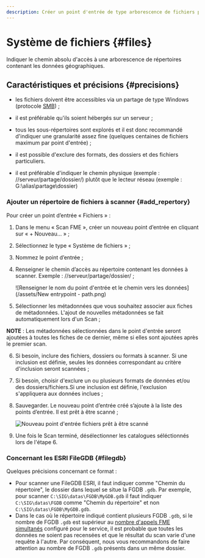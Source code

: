 ```yaml
---
description: Créer un point d'entrée de type arborescence de fichiers pour le Scan FME Isogeo
---
```


# Système de fichiers <i class="fa fa-folder-open"></i> {#files}

Indiquer le chemin absolu d'accès à une arborescence de répertoires contenant les données géographiques.

## Caractéristiques et précisions {#precisions}

* les fichiers doivent être accessibles via un partage de type Windows (protocole [SMB](https://fr.wikipedia.org/wiki/Server_Message_Block)) ;

* il est préférable qu'ils soient hébergés sur un serveur ;

* tous les sous-répertoires sont explorés et il est donc recommandé d'indiquer une granularité assez fine (quelques centaines de fichiers maximum par point d'entrée) ;

* il est possible d'exclure des formats, des dossiers et des fichiers particuliers.

* il est préférable d'indiquer le chemin physique (exemple : //serveur/partage/dossier/) plutôt que le lecteur réseau (exemple : G:\alias\partage\dossier)

### Ajouter un répertoire de fichiers à scanner {#add_repertory}

Pour créer un point d’entrée « Fichiers » :

1. Dans le menu « Scan FME », créer un nouveau point d’entrée en cliquant sur « + Nouveau... » ;
2. Sélectionnez le type « Système de fichiers » ;
3. Nommez le point d’entrée ;
4. Renseigner le chemin d’accès au répertoire contenant les données à scanner. Exemple : //serveur/partage/dossier/ ;

    ![Renseigner le nom du point d'entrée et le chemin vers les données](/assets/New entrypoint - path.png)

5. Sélectionner les métadonnées que vous souhaitez associer aux fiches de métadonnées. L'ajout de nouvelles métadonnées se fait automatiquement lors d'un Scan ;

**NOTE** : Les métadonnées sélectionnées dans le point d'entrée seront ajoutées à toutes les fiches de ce dernier, même si elles sont ajoutées après le premier scan.

6. Si besoin, inclure des fichiers, dossiers ou formats à scanner. Si une inclusion est définie, seules les données correspondant au critère d'inclusion seront scannées ;
7. Si besoin, choisir d'exclure un ou plusieurs formats de données et/ou des dossiers/fichiers.Si une inclusion est définie, l'exclusion s'appliquera aux données inclues ;
8. Sauvegarder. Le nouveau point d’entrée créé s’ajoute à la liste des points d’entrée. Il est prêt à être scanné ;

    ![Nouveau point d'entrée fichiers prêt à être scanné](/assets/new_files_ready.png)

9. Une fois le Scan terminé, désélectionner les catalogues séléctionnés lors de l'étape 6.

### Concernant les ESRI FileGDB {#filegdb}

Quelques précisions concernant ce format :

* Pour scanner une FileGDB ESRI, il faut indiquer comme "Chemin du répertoire", le dossier dans lequel se situe la FGDB `.gdb`. Par exemple, pour scanner `C:\SIG\datas\FGDB\MyGDB.gdb` il faut indiquer `C:\SIG\datas\FGDB` comme "Chemin du répertoire" et non `C:\SIG\datas\FGDB\MyGDB.gdb`.
* Dans le cas où le répertoire indiqué contient plusieurs FGDB `.gdb`, si le nombre de FGDB `.gdb` est supérieur au [nombre d'appels FME simultanés](/configuration/configuration.html#scan_concurrency) configuré pour le service, il est probable que toutes les données ne soient pas recensées et que le résultat du scan varie d'une requête à l'autre. Par conséquent, nous vous recommandons de faire attention au nombre de FGDB `.gdb` présents dans un même dossier.
